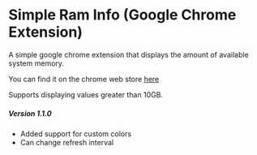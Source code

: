 # Simple Ram Info (Google Chrome Extension)
A simple google chrome extension that displays the amount of available system memory.

You can find it on the chrome web store [here](https://chrome.google.com/webstore/detail/simple-ram-info/dbdlfjheiknjgnnhknninniobeeeknko)

Supports displaying values greater than 10GB.

##### Version 1.1.0 #####
* Added support for custom colors
* Can change refresh interval
